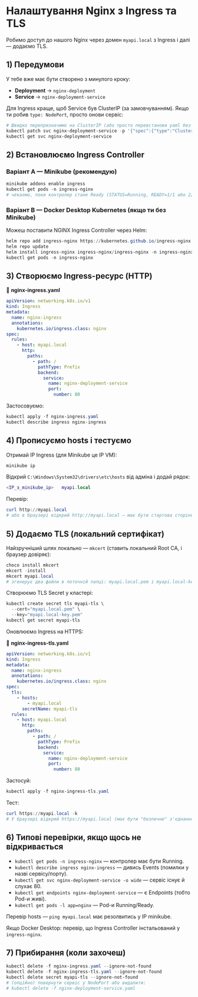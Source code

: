 # Налаштування Nginx з Ingress та TLS

Робимо доступ до нашого Nginx через домен `myapi.local` з Ingress і далі — додаємо TLS.

## 1) Передумови

У тебе вже має бути створено з минулого кроку:

- **Deployment** → `nginx-deployment`
- **Service** → `nginx-deployment-service`

Для Ingress краще, щоб Service був ClusterIP (за замовчуванням). Якщо ти робив `type: NodePort`, просто онови сервіс:

```powershell
# Швидко перепризначимо на ClusterIP (або просто перевстанови yaml без type:)
kubectl patch svc nginx-deployment-service -p '{"spec":{"type":"ClusterIP"}}'
kubectl get svc nginx-deployment-service
```

## 2) Встановлюємо Ingress Controller

### Варіант A — Minikube (рекомендую)

```powershell
minikube addons enable ingress
kubectl get pods -n ingress-nginx
# чекаємо, поки контролер стане Ready (STATUS=Running, READY=1/1 або 2/2)
```

### Варіант B — Docker Desktop Kubernetes (якщо ти без Minikube)

Можеш поставити NGINX Ingress Controller через Helm:

```powershell
helm repo add ingress-nginx https://kubernetes.github.io/ingress-nginx
helm repo update
helm install ingress-nginx ingress-nginx/ingress-nginx -n ingress-nginx --create-namespace
kubectl get pods -n ingress-nginx
```

## 3) Створюємо Ingress-ресурс (HTTP)

📄 **nginx-ingress.yaml**

```yaml
apiVersion: networking.k8s.io/v1
kind: Ingress
metadata:
  name: nginx-ingress
  annotations:
    kubernetes.io/ingress.class: nginx
spec:
  rules:
    - host: myapi.local
      http:
        paths:
          - path: /
            pathType: Prefix
            backend:
              service:
                name: nginx-deployment-service
                port:
                  number: 80
```

Застосовуємо:

```powershell
kubectl apply -f nginx-ingress.yaml
kubectl describe ingress nginx-ingress
```

## 4) Прописуємо hosts і тестуємо

Отримай IP Ingress (для Minikube це IP VM):

```powershell
minikube ip
```

Відкрий `C:\Windows\System32\drivers\etc\hosts` від адміна і додай рядок:

```lua
<IP_з_minikube_ip>   myapi.local
```

Перевір:

```powershell
curl http://myapi.local
# або в браузері відкрий http://myapi.local — має бути стартова сторінка Nginx
```

## 5) Додаємо TLS (локальний сертифікат)

Найзручніший шлях локально — `mkcert` (ставить локальний Root CA, і браузер довіряє):

```powershell
choco install mkcert
mkcert -install
mkcert myapi.local
# згенерує два файли в поточній папці: myapi.local.pem і myapi.local-key.pem
```

Створюємо TLS Secret у кластері:

```powershell
kubectl create secret tls myapi-tls \
  --cert="myapi.local.pem" \
  --key="myapi.local-key.pem"
kubectl get secret myapi-tls
```

Оновлюємо Ingress на HTTPS:

📄 **nginx-ingress-tls.yaml**

```yaml
apiVersion: networking.k8s.io/v1
kind: Ingress
metadata:
  name: nginx-ingress
  annotations:
    kubernetes.io/ingress.class: nginx
spec:
  tls:
    - hosts:
        - myapi.local
      secretName: myapi-tls
  rules:
    - host: myapi.local
      http:
        paths:
          - path: /
            pathType: Prefix
            backend:
              service:
                name: nginx-deployment-service
                port:
                  number: 80
```

Застосуй:

```powershell
kubectl apply -f nginx-ingress-tls.yaml
```

Тест:

```powershell
curl https://myapi.local -k
# У браузері відкрий https://myapi.local (має бути "безпечне" з'єднання завдяки mkcert)
```

## 6) Типові перевірки, якщо щось не відкривається

- `kubectl get pods -n ingress-nginx` — контролер має бути Running.
- `kubectl describe ingress nginx-ingress` — дивись Events (помилки у назві сервісу/порту).
- `kubectl get svc nginx-deployment-service -o wide` — сервіс існує й слухає 80.
- `kubectl get endpoints nginx-deployment-service` — є Endpoints (тобто Pod-и живі).
- `kubectl get pods -l app=nginx` — Pod-и Running/Ready.

Перевір hosts — `ping myapi.local` має резолвитись у IP minikube.

Якщо Docker Desktop: перевір, що Ingress Controller інстальований у `ingress-nginx`.

## 7) Прибирання (коли захочеш)

```powershell
kubectl delete -f nginx-ingress.yaml --ignore-not-found
kubectl delete -f nginx-ingress-tls.yaml --ignore-not-found
kubectl delete secret myapi-tls --ignore-not-found
# (опційно) повернути сервіс у NodePort або видалити:
# kubectl delete -f nginx-deployment-service.yaml
```